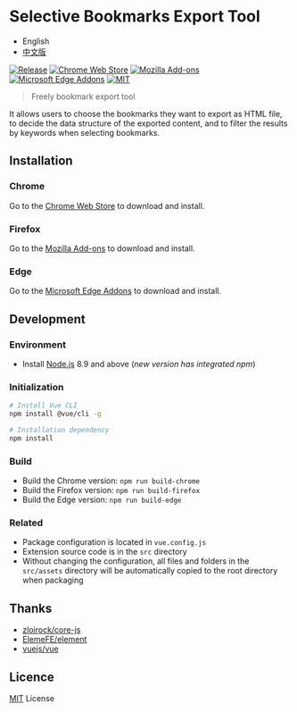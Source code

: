 # Selective Bookmarks Export Tool

- English
- [中文版](/README_CN.md)

[![Release](https://img.shields.io/github/v/release/LightAPIs/free-export-bookmarks.svg?color=orange)](https://github.com/LightAPIs/free-export-bookmarks/releases/latest) [![Chrome Web Store](https://img.shields.io/chrome-web-store/v/dkbihgadoohejmlhpffffbmbhmkhjbfi?maxAge=86400)](https://chrome.google.com/webstore/detail/selective-bookmarks-export-tool/dkbihgadoohejmlhpffffbmbhmkhjbfi) [![Mozilla Add-ons](https://img.shields.io/amo/v/bookmarks-export-tool)](https://addons.mozilla.org/en-US/firefox/addon/bookmarks-export-tool/) [![Microsoft Edge Addons](https://img.shields.io/badge/-edge_addons-blue.svg)](https://microsoftedge.microsoft.com/addons/detail/eedggiamkopgoloilafiinldaablcohj) [![MIT](https://img.shields.io/badge/license-MIT-green)](/LICENSE)

> Freely bookmark export tool

It allows users to choose the bookmarks they want to export as HTML file, to decide the data structure of the exported content, and to filter the results by keywords when selecting bookmarks.

## Installation

### Chrome

Go to the [Chrome Web Store](https://chrome.google.com/webstore/detail/selective-bookmarks-export-tool/dkbihgadoohejmlhpffffbmbhmkhjbfi) to download and install.

### Firefox

Go to the [Mozilla Add-ons](https://addons.mozilla.org/en-US/firefox/addon/bookmarks-export-tool/) to download and install.

### Edge

Go to the [Microsoft Edge Addons](https://microsoftedge.microsoft.com/addons/detail/eedggiamkopgoloilafiinldaablcohj) to download and install.

## Development

### Environment

- Install [Node.js](https://nodejs.org/) 8.9 and above (_new version has integrated npm_)

### Initialization

```bash
# Install Vue CLI
npm install @vue/cli -g

# Installation dependency
npm install
```

### Build

- Build the Chrome version: `npm run build-chrome`
- Build the Firefox version: `npm run build-firefox`
- Build the Edge version: `npm run build-edge`

### Related

- Package configuration is located in `vue.config.js`
- Extension source code is in the `src` directory
- Without changing the configuration, all files and folders in the `src/assets` directory will be automatically copied to the root directory when packaging

## Thanks

- [zloirock/core-js](https://github.com/zloirock/core-js)
- [ElemeFE/element](https://github.com/ElemeFE/element)
- [vuejs/vue](https://github.com/vuejs/vue)

## Licence

[MIT](/LICENSE) License
